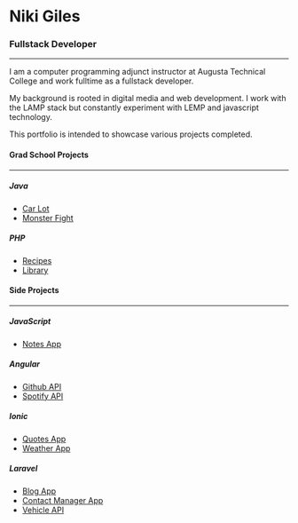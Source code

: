 # Niki Giles
### Fullstack Developer
---
I am a computer programming adjunct instructor at Augusta Technical College and work fulltime as a fullstack developer.

My background is rooted in digital media and web development. I work with the LAMP stack but constantly experiment with LEMP and javascript technology. 

This portfolio is intended to showcase various projects completed. 


#### Grad School Projects
---
##### Java
- [Car Lot](https://raw.githubusercontent.com/Niki24/niki24.github.io/master/grad/carLot/src/edu/westga/cs6311/carlot/model/CarLot.java)
- [Monster Fight](https://raw.githubusercontent.com/Niki24/niki24.github.io/master/grad/monsterFight/src/edu/westga/cs6312/monsters/model/PunchingMonster.java)

##### PHP
- [Recipes](https://raw.githubusercontent.com/Niki24/niki24.github.io/master/grad/recipesApp/model/Recipe.php/)
- [Library](https://raw.githubusercontent.com/Niki24/niki24.github.io/master/grad/libraryApp/model/LibraryDB.php)


#### Side Projects
---
##### JavaScript
* [Notes App](https://niki24.github.io/sideProjects/vueNotesApp)  

##### Angular
* [Github API](https://raw.githubusercontent.com/Niki24/niki24.github.io/master/sideProjects/angularGithubProfiles/services/github.service.ts)
* [Spotify API](https://raw.githubusercontent.com/Niki24/niki24.github.io/master/sideProjects/angularSpotify/services/spotify.service.ts) 

##### Ionic
- [Quotes App](https://raw.githubusercontent.com/Niki24/niki24.github.io/master/sideProjects/ionicQuotesApp/services/quote.service.ts)
- [Weather App](https://raw.githubusercontent.com/Niki24/niki24.github.io/master/sideProjects/ionicWeatherApp/pages/weather/weather.ts)  

##### Laravel
- [Blog App](https://raw.githubusercontent.com/Niki24/niki24.github.io/master/sideProjects/laravelBlog/resources/views/blog/show.blade.php)
- [Contact Manager App](https://raw.githubusercontent.com/Niki24/niki24.github.io/master/sideProjects/laravelContactManager/app/Http/Controllers/ContactsController.php)
- [Vehicle API](https://raw.githubusercontent.com/Niki24/niki24.github.io/master/sideProjects/laravelVehicleApi/app/Http/Controllers/MakerController.php)